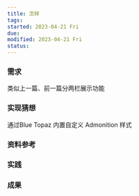 ```yaml
---
title: 怎样
tags:   
started: 2023-04-21 Fri
due: 
modified: 2023-04-21 Fri
status: 
---
```

### 需求
类似上一篇、前一篇分两栏展示功能
### 实现猜想
通过Blue Topaz 内置自定义 Admonition 样式
### 资料参考

### 实践

### 成果